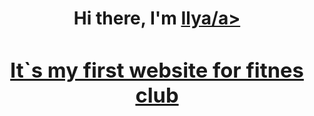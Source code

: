 <h1 align="center">Hi there, I'm <a href="https://daniilshat.ru/" target="_blank">Ilya/a> 
<h3 align="center">It`s my first website for fitnes club</h3>
